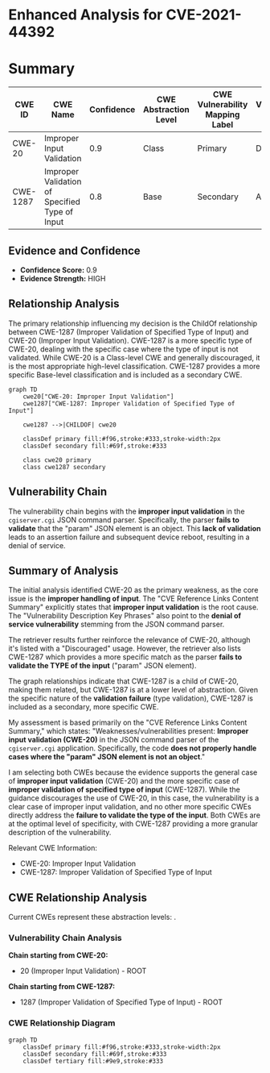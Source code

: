 # Enhanced Analysis for CVE-2021-44392

# Summary
| CWE ID | CWE Name | Confidence | CWE Abstraction Level | CWE Vulnerability Mapping Label | CWE-Vulnerability Mapping Notes |
|---|---|---|---|---|---|
| CWE-20 | Improper Input Validation | 0.9 | Class | Primary | Discouraged |
| CWE-1287 | Improper Validation of Specified Type of Input | 0.8 | Base | Secondary | Allowed |

## Evidence and Confidence

*   **Confidence Score:** 0.9
*   **Evidence Strength:** HIGH

## Relationship Analysis
The primary relationship influencing my decision is the ChildOf relationship between CWE-1287 (Improper Validation of Specified Type of Input) and CWE-20 (Improper Input Validation). CWE-1287 is a more specific type of CWE-20, dealing with the specific case where the type of input is not validated. While CWE-20 is a Class-level CWE and generally discouraged, it is the most appropriate high-level classification. CWE-1287 provides a more specific Base-level classification and is included as a secondary CWE.

```mermaid
graph TD
    cwe20["CWE-20: Improper Input Validation"]
    cwe1287["CWE-1287: Improper Validation of Specified Type of Input"]
    
    cwe1287 -->|CHILDOF| cwe20
    
    classDef primary fill:#f96,stroke:#333,stroke-width:2px
    classDef secondary fill:#69f,stroke:#333
    
    class cwe20 primary
    class cwe1287 secondary
```

## Vulnerability Chain
The vulnerability chain begins with the **improper input validation** in the `cgiserver.cgi` JSON command parser. Specifically, the parser **fails to validate** that the "param" JSON element is an object. This **lack of validation** leads to an assertion failure and subsequent device reboot, resulting in a denial of service.

## Summary of Analysis
The initial analysis identified CWE-20 as the primary weakness, as the core issue is the **improper handling of input**. The "CVE Reference Links Content Summary" explicitly states that **improper input validation** is the root cause. The "Vulnerability Description Key Phrases" also point to the **denial of service vulnerability** stemming from the JSON command parser.

The retriever results further reinforce the relevance of CWE-20, although it's listed with a "Discouraged" usage. However, the retriever also lists CWE-1287 which provides a more specific match as the parser **fails to validate the TYPE of the input** ("param" JSON element).

The graph relationships indicate that CWE-1287 is a child of CWE-20, making them related, but CWE-1287 is at a lower level of abstraction. Given the specific nature of the **validation failure** (type validation), CWE-1287 is included as a secondary, more specific CWE.

My assessment is based primarily on the "CVE Reference Links Content Summary," which states: "Weaknesses/vulnerabilities present: **Improper input validation (CWE-20)** in the JSON command parser of the `cgiserver.cgi` application. Specifically, the code **does not properly handle cases where the "param" JSON element is not an object**."

I am selecting both CWEs because the evidence supports the general case of **improper input validation** (CWE-20) and the more specific case of **improper validation of specified type of input** (CWE-1287). While the guidance discourages the use of CWE-20, in this case, the vulnerability is a clear case of improper input validation, and no other more specific CWEs directly address the **failure to validate the type of the input**. Both CWEs are at the optimal level of specificity, with CWE-1287 providing a more granular description of the vulnerability.

Relevant CWE Information:
- CWE-20: Improper Input Validation
- CWE-1287: Improper Validation of Specified Type of Input


## CWE Relationship Analysis

Current CWEs represent these abstraction levels: .


### Vulnerability Chain Analysis

**Chain starting from CWE-20:**
- 20 (Improper Input Validation) - ROOT


**Chain starting from CWE-1287:**
- 1287 (Improper Validation of Specified Type of Input) - ROOT



### CWE Relationship Diagram

```mermaid
graph TD
    classDef primary fill:#f96,stroke:#333,stroke-width:2px
    classDef secondary fill:#69f,stroke:#333
    classDef tertiary fill:#9e9,stroke:#333
```
